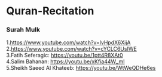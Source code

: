 # Quran-Recitation

### Surah Mulk
1.https://www.youtube.com/watch?v=lvHpdX6XijA   
2.https://www.youtube.com/watch?v=cYCLC6UsIWE   
3.Fatih Seferagic: https://youtu.be/1ptt4R8XAt0   
4.Salim Bahanan: https://youtu.be/xKfia44W_mI   
5.Sheikh Saeed Al Khateeb: https://youtu.be/WtWeQDHe6es

